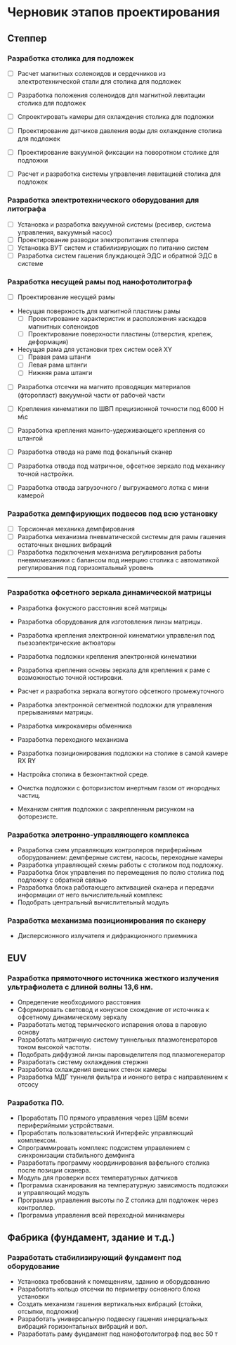 # Черновик этапов проектирования

## Степпер

###  Разработка столика для подложек
 - [ ]  Расчет магнитных соленоидов и сердечников из электротехнической стали для столика для подложек
- [ ]  Разработка положения соленоидов для магнитной левитации столика для подложек
 - [ ]  Спроектировать камеры для охлаждения столика для подложки
 - [ ]  Проектирование датчиков давления воды для охлаждение столика для подложек 
 - [ ]  Проектирование вакуумной фиксации на поворотном столике для подложки
 - [ ]  Расчет и разработка системы управления левитацией столика для подложек


 ### Разработка электротехнического оборудования для литографа
- [ ]  Установка и разработка вакуумной системы (ресивер, система управления, вакуумный насос)
- [ ]  Проектирование разводки электропитания степпера
- [ ]  Установка ВУТ систем и стабилизирующих по питанию систем 
- [ ]  Разработка систем гашения блуждающей ЭДС и обратной ЭДС в системе

###  Разработка несущей рамы под нанофотолитограф
 - [ ] Проектирование несущей рамы 
  - Несущая поверхность для магнитной пластины рамы
     - [ ] Проектирование характеристик и расположения каскадов магнитных соленоидов
     - [ ] Проектирование поверхности пластины (отверстия, крепеж, деформация)
 - Несущая рама для установки трех систем осей XY 
     - [ ] Правая рама штанги
     - [ ] Левая рама штанги
     - [ ] Нижняя рама штанги
 - [ ] Разработка отсечки на магнито проводящих материалов (фторопласт) вакуумной части от рабочей части
  - [ ] Крепления кинематики по ШВП прецизионной точности под 6000 Н м\с 
 - [ ] Разработка крепления манито-удерживающего крепления со штангой 
 - [ ] Разработка отвода на раме под фокальный сканер 
 - [ ] Разработка отвода под матричное, офсетное зеркало под механику точной настройки.
 - [ ] Разработка отвода загрузочного / выгружаемого лотка с мини камерой

 
 ### Разработка демпфирующих подвесов под всю установку
 - [ ] Торсионная механика демпфирования 
 - [ ] Разработка механизма пневматической системы для рамы гашения остаточных внешних вибраций
- [ ]  Разработка подключения механизма регулирования работы пневмомеханики с балансом под инерцию столика с автоматикой регулирования под горизонтальный уровень

-----------

 ### Разработка офсетного зеркала динамической матрицы
-  Разработка фокусного расстояния всей матрицы 
-  Разработка оборудования для изготовления линзы матрицы.
-  Разработка крепления электронной кинематики управления под пьезоэлектрические актюаторы
-  Разработка подложки крепления электронной кинематики 
-  Разработка крепления основы зеркала для крепления к раме с возможностью точной юстировки.
-  Расчет и разработка зеркала вогнутого офсетного промежуточного 
-  Разработка электронной сегментной подложки для управления прерываниями матрицы.



 - Разработка микрокамеры обменника 
- Разработка переходного механизма 
-  Разработка позиционирования подложки на столике в самой камере RX RY 
-  Настройка столика в безконтактной среде.
-  Очистка подложки с фоторизистом инертным газом от инородных частиц.
-  Механизм снятия подложки с закрепленным рисунком на фоторезисте.


### Разработка элетронно-управляющего комплекса  
-  Разработка схем управляющих контролеров периферийным оборудованием: демпферные систем, насосы, переходные камеры
-  Разработка управляющей схемы работы с столиком под подложку.
- Разработка блок управления по перемещения по полю столика под подложку с обратной связью 
-  Разработка блока работающего активацией сканера и передачи информации от него вычислительный комплекс
-  Подобрать центральный вычислительный модуль

### Разработка механизма позиционирования по сканеру 
-  Дисперсионного излучателя и дифракционного приемника

## EUV

### Разработка прямоточного источника жесткого излучения ультрафиолета с длиной волны 13,6 нм.
-  Определение необходимого расстояния  
-  Сформировать световод и конусное схождение от источника к офсетному динамическому зеркалу
- Разработать метод термического испарения олова в паровую основу 
-  Разработать матричную систему туннельных плазмогенераторов током высокой частоты.
-   Подобрать диффузной линзы паровыделителя под плазмогенератор 
-  Разработать систему охлаждения стержня 
-  Разработка охлаждения внешних стенок камеры
-  Разработка МДГ туннеля фильтра и ионного ветра с направлением к отсосу 


### Разработка ПО.
-  Проработать ПО прямого управления через ЦВМ всеми периферийными устройствами.
-  Проработать пользовательский Интерфейс управляющий комплексом.
-  Спрограммировать комплекс подсистем управлением с синхронизации стабильного демфинга 
-  Разработать программу координирования вафельного столика после позиции сканера.
-  Модуль для проверки всех температурных датчиков 
-  Программа сканирования на температурную зависимость подложки и управляющий модуль 
-  Программа управления высоты по Z  столика для подложек через контроллер.
-  Программа управления всей переходной миникамеры 

## Фабрика (фундамент, здание и т.д.)

### Разработать стабилизирующий фундамент под оборудование
 - Установка требований к помещениям, зданию и оборудованию
-  Разработать кольцо отсечки по периметру основного блока установки
-  Создать механизм гашения вертикальных вибраций (стойки, отсыпки, подложки)
-  Разработать универсальную подвеску гашения инерциальных вибраций горизонтальных вибраций и вол.
-  Разработать раму фундамент под нанофотолитограф под вес 50 т
